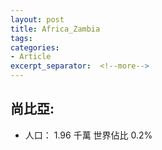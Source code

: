 ```yaml
---
layout: post
title: Africa_Zambia
tags: 
categories:
- Article
excerpt_separator:  <!--more-->
---
```

## 尚比亞:
- 人口： 1.96 千萬 世界佔比 0.2%